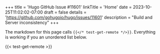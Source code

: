+++
title = 'Hugo GitHub Issue #11601'
linkTitle = 'Home'
date = 2023-10-25T11:02:02-07:00
draft = false
details = 'https://github.com/gohugoio/hugo/issues/11601'
description = "Build and Server inconsistency"
+++

The markdown for this page calls `{{</* test-get-remote */>}}`. Everything is working if you an unordered list below.

{{< test-get-remote >}}
